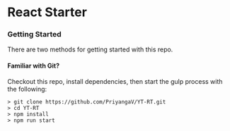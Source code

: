 # React Starter

### Getting Started

There are two methods for getting started with this repo.

#### Familiar with Git?
Checkout this repo, install dependencies, then start the gulp process with the following:

```
> git clone https://github.com/PriyangaV/YT-RT.git
> cd YT-RT
> npm install
> npm run start
```
